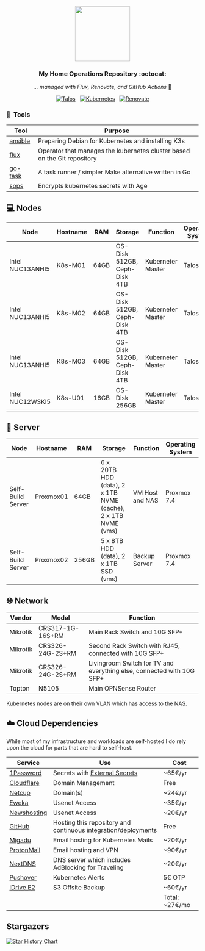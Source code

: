 <div align="center">

<img src="https://raw.githubusercontent.com/onedr0p/home-ops/main/docs/src/assets/logo.png" align="center" width="144px" height="144px"/>

### My Home Operations Repository :octocat:

_... managed with Flux, Renovate, and GitHub Actions_ 🤖

</div>

<div align="center">

[![Talos](https://img.shields.io/endpoint?url=https%3A%2F%2Fraw.githubusercontent.com%2Fdrag0n141%2Fhome-ops%2Fmaster%2Fkubernetes%2Fmain%2Fapps%2Fsystem%2Fsystem-upgrade-controller%2Fks.yaml&query=spec.postBuild.substitute.TALOS_VERSION&style=for-the-badge&logo=talos&logoColor=white&color=blue&label=%20)](https://www.talos.dev/)&nbsp;&nbsp;
[![Kubernetes](https://img.shields.io/badge/dynamic/yaml?url=https%3A%2F%2Fraw.githubusercontent.com%2Fdrag0n141%2Fhome-ops%2Fmaster%2Fkubernetes%2Fmain%2Fapps%2Fsystem%2Fsystem-upgrade-controller%2Fks.yaml&query=spec.postBuild.substitute.KUBERNETES_VERSION&style=for-the-badge&logo=kubernetes&logoColor=white&label=%20)](https://www.talos.dev/)&nbsp;&nbsp;
[![Renovate](https://img.shields.io/github/actions/workflow/status/drag0n141/home-ops/renovate.yaml?branch=master&label=&logo=renovatebot&style=for-the-badge&color=blue)](https://github.com/drag0n141/home-ops/actions/workflows/renovate.yaml)

</div>


### :wrench:&nbsp; Tools

| Tool                                                               | Purpose                                                                  |
|--------------------------------------------------------------------|--------------------------------------------------------------------------|
| [ansible](https://www.ansible.com)                                 | Preparing Debian for Kubernetes and installing K3s                       |
| [flux](https://toolkit.fluxcd.io/)                                 | Operator that manages the kubernetes cluster based on the Git repository |
| [go-task](https://github.com/go-task/task)                         | A task runner / simpler Make alternative written in Go                   |
| [sops](https://github.com/mozilla/sops)                            | Encrypts kubernetes secrets with Age                                     |


## 💻 Nodes
| Node             | Hostname | RAM  | Storage                      | Function          | Operating System |
|------------------|----------|------|------------------------------|-------------------|------------------|
| Intel NUC13ANHI5 | K8s-M01  | 64GB | OS-Disk 512GB, Ceph-Disk 4TB | Kuberneter Master | Talos            |
| Intel NUC13ANHI5 | K8s-M02  | 64GB | OS-Disk 512GB, Ceph-Disk 4TB | Kuberneter Master | Talos            |
| Intel NUC13ANHI5 | K8s-M03  | 64GB | OS-Disk 512GB, Ceph-Disk 4TB | Kuberneter Master | Talos            |
| Intel NUC12WSKI5 | K8s-U01  | 16GB | OS-Disk 256GB                | Kuberneter Master | Talos            |

## 💽 Server
| Node              | Hostname  | RAM   | Storage                                                       | Function        | Operating System |
|-------------------|-----------|-------|---------------------------------------------------------------|-----------------|------------------|
| Self-Build Server | Proxmox01 | 64GB  | 6 x 20TB HDD (data), 2 x 1TB NVME (cache), 2 x 1TB NVME (vms) | VM Host and NAS | Proxmox 7.4      |
| Self-Build Server | Proxmox02 | 256GB | 5 x 8TB HDD (data), 2 x 1TB SSD (vms)                         | Backup Server   | Proxmox 7.4      |

## 🌐 Network

| Vendor   | Model                        | Function                                                              |
|----------|------------------------------|-----------------------------------------------------------------------|
| Mikrotik | CRS317-1G-16S+RM             | Main Rack Switch and 10G SFP+                                         |
| Mikrotik | CRS326-24G-2S+RM             | Second Rack Switch with RJ45, connected with 10G SFP+                 |
| Mikrotik | CRS326-24G-2S+RM             | Livingroom Switch for TV and everything else, connected with 10G SFP+ |
| Topton   | N5105                        | Main OPNSense Router                                                  |

Kubernetes nodes are on their own VLAN which has access to the NAS.

## ☁️ Cloud Dependencies

While most of my infrastructure and workloads are self-hosted I do rely upon the cloud for parts that are hard to self-host.

| Service                                            | Use                                                                | Cost           |
|----------------------------------------------------|--------------------------------------------------------------------|----------------|
| [1Password](https://1password.com/)                | Secrets with [External Secrets](https://external-secrets.io/)      | ~65€/yr        |
| [Cloudflare](https://www.cloudflare.com/)          | Domain Management                                                  | Free           |
| [Netcup](https://netcup.eu/)                       | Domain(s)                                                          | ~24€/yr        |
| [Eweka](https://www.eweka.nl/)                     | Usenet Access                                                      | ~35€/yr        |
| [Newshosting](https://www.newshosting.com/)        | Usenet Access                                                      | ~20€/yr        |
| [GitHub](https://github.com/)                      | Hosting this repository and continuous integration/deployments     | Free           |
| [Migadu](https://migadu.com/)                      | Email hosting for Kubernetes Mails                                 | ~20€/yr        |
| [ProtonMail](https://proton.me/)                   | Email hosting and VPN                                              | ~90€/yr        |
| [NextDNS](https://nextdns.io/)                     | DNS server which includes AdBlocking for Traveling                 | ~20€/yr        |
| [Pushover](https://pushover.net/)                  | Kubernetes Alerts                                                  | 5€ OTP         |
| [iDrive E2](https://www.idrive.com/s3-storage-e2/) | S3 Offsite Backup                                                  | ~60€/yr        |                                                  
|                                                    |                                                                    | Total: ~27€/mo |

## Stargazers

[![Star History Chart](https://api.star-history.com/svg?repos=drag0n141/home-ops&type=Date)](https://star-history.com/#drag0n141/home-ops&Date)
 

